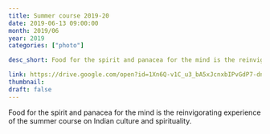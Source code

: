 ```yaml
---
title: Summer course 2019-20
date: 2019-06-13 09:00:00
month: 2019/06
year: 2019
categories: ["photo"]

desc_short: Food for the spirit and panacea for the mind is the reinvigorating experience of the summer course on Indian culture and spirituality.

link: https://drive.google.com/open?id=1Xn6Q-v1C_u3_bA5xJcnxbIPvGdP7-dni
thumbnail: 
draft: false
---
```


Food for the spirit and panacea for the mind is the reinvigorating experience of the summer course on Indian culture and spirituality.
